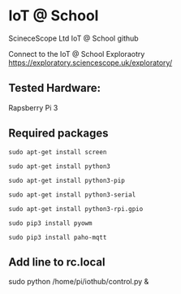 # IoT @ School
ScineceScope Ltd IoT @ School github

Connect to the IoT @ School Exploraotry https://exploratory.sciencescope.uk/exploratory/ 

## Tested Hardware: 
Rapsberry Pi 3

## Required packages
```
sudo apt-get install screen

sudo apt-get install python3 

sudo apt-get install python3-pip 

sudo apt-get install python3-serial 

sudo apt-get install python3-rpi.gpio
```




```
sudo pip3 install pyowm

sudo pip3 install paho-mqtt
```

## Add line to rc.local
sudo python /home/pi/iothub/control.py &
